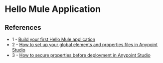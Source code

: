 # Hello Mule Application

## References

* 1 - [Build your first Hello Mule application](https://developer.mulesoft.com/tutorials-and-howtos/getting-started/hello-mule/)
* 2 - [How to set up your global elements and properties files in Anypoint Studio](https://developer.mulesoft.com/tutorials-and-howtos/getting-started/global-elements-properties-files/)
* 3 - [How to secure properties before deployment in Anypoint Studio](https://developer.mulesoft.com/tutorials-and-howtos/getting-started/how-to-secure-properties-before-deployment/)